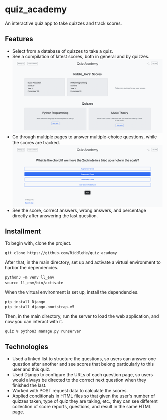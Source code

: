 # quiz_academy
An interactive quiz app to take quizzes and track scores.
## Features
- Select from a database of quizzes to take a quiz.
- See a compilation of latest scores, both in general and by quizzes.
![Can select from a database of quizzes](/static/quiz_scores_and_quizzes.png)
- Go through multiple pages to answer multiple-choice questions, while the scores are tracked.
![Can answer multiple-choice questions](/static/quiz_questions.png)
- See the score, correct answers, wrong answers, and percentage directly after answering the last question.
## Installment
To begin with, clone the project.
```
git clone https://github.com/RiddleHe/quiz_academy
```
After that, in the main directory, set up and activate a virtual environment to harbor the dependencies.
```
python3 -m venv ll_env
source ll_env/bin/activate
```
When the virtual environment is set up, install the dependencies.
```
pip install Django
pip install django-bootstrap-v5
```
Then, in the main directory, run the server to load the web application, and now you can interact with it.
```
quiz % python3 manage.py runserver
```
## Technologies
- Used a linked list to structure the questions, so users can answer one question after another and see scores that belong particularly to this user and this quiz.
- Used Django to configure the URLs of each question page, so users would always be directed to the correct next question when they finished the last.
- Worked with POST request data to calculate the scores.
- Applied conditionals in HTML files so that given the user's number of quizzes taken, type of quiz they are taking, etc., they can see different collection of score reports, questions, and result in the same HTML page.

